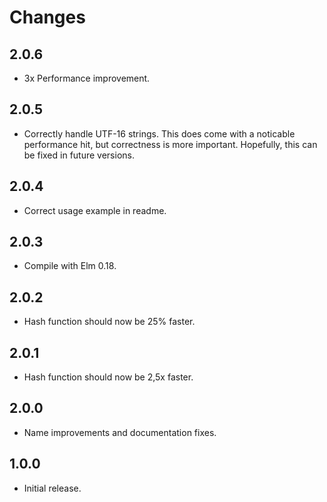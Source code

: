 # Changes

## 2.0.6

* 3x Performance improvement.

## 2.0.5

* Correctly handle UTF-16 strings. This does come with a noticable performance hit, but correctness is more important. Hopefully, this can be fixed in future versions.

## 2.0.4

* Correct usage example in readme.

## 2.0.3

* Compile with Elm 0.18.

## 2.0.2

* Hash function should now be 25% faster.

## 2.0.1

* Hash function should now be 2,5x faster.

## 2.0.0

* Name improvements and documentation fixes.

## 1.0.0

* Initial release.
